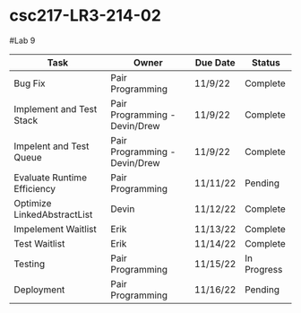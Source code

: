 # csc217-LR3-214-02

#Lab 9

| Task | Owner | Due Date | Status |
| - | - | - | - |
| Bug Fix | Pair Programming | 11/9/22 | Complete |
| Implement and Test Stack | Pair Programming - Devin/Drew | 11/9/22 | Complete |
| Impelent and Test Queue | Pair Programming - Devin/Drew | 11/9/22 | Complete | 
| Evaluate Runtime Efficiency | Pair Programming | 11/11/22 | Pending | 
| Optimize LinkedAbstractList | Devin | 11/12/22 | Complete | 
| Impelement Waitlist | Erik | 11/13/22 | Complete |
| Test Waitlist | Erik | 11/14/22 | Complete |
| Testing | Pair Programming | 11/15/22 | In Progress |
| Deployment | Pair Programming | 11/16/22 | Pending | 

